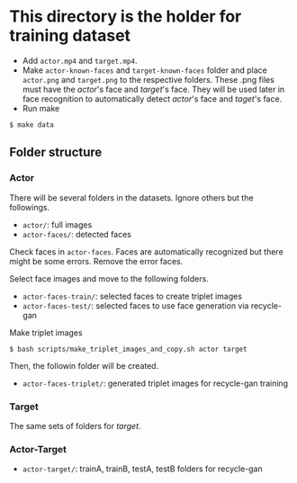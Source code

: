 # This directory is the holder for training dataset

- Add `actor.mp4` and `target.mp4`. 
- Make `actor-known-faces` and `target-known-faces` folder and place `actor.png` and `target.png` to the respective folders. These .png files must have the _actor_'s face and _target_'s face. They will be used later in face recognition to automatically detect _actor_'s face and _taget_'s face.
- Run make
```
$ make data
```
## Folder structure

### Actor

There will be several folders in the datasets. Ignore others but the followings.

- `actor/`: full images
- `actor-faces/`: detected faces

Check faces in `actor-faces`. Faces are automatically recognized but there might be some errors. Remove the error faces.

Select face images and move to the following folders.
 
- `actor-faces-train/`: selected faces to create triplet images
- `actor-faces-test/`: selected faces to use face generation via recycle-gan

Make triplet images
```
$ bash scripts/make_triplet_images_and_copy.sh actor target
```
Then, the followin folder will be created.

- `actor-faces-triplet/`: generated triplet images for recycle-gan training

### Target
The same sets of folders for _target_.

### Actor-Target

- `actor-target/`: trainA, trainB, testA, testB folders for recycle-gan
 
